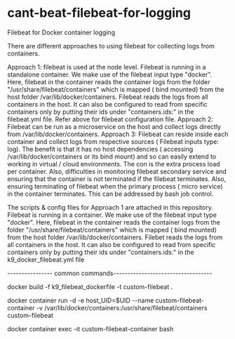 # cant-beat-filebeat-for-logging
Filebeat for Docker container logging

There are different approaches to using filebeat for collecting logs from containers.

Approach 1: filebeat is used at the node level. Filebeat is running in a standalone container. We make use of the filebeat input type
"docker". Here, filebeat in the container reads the container logs from the folder "/usr/share/filebeat/containers" which is mapped ( bind mounted) from the host folder /var/lib/docker/containers. Filebeat reads the logs from all containers in the host. It can also be configured to read from specific containers only by putting their ids under "containers.ids:" in the filebeat.yml file. Refer above for filebeat configuration file.
Approach 2: Filebeat can be run as a microservice on the host and collect logs directly from /var/lib/docker/containers.
Approach 3: Filebeat can reside inside each container and collect logs from respective sources ( Filebeat inputs type: log). The benefit is that it has no host dependencies ( accessing /var/lib/docker/containers or its bind mount) and so can easily extend to working in virtual / cloud environments. The con is the extra process load per container. Also, difficulties in monitoring filebeat secondary service and ensuring that the container is not terminated if the filebeat terminates. Also, ensuring terminating of filebeat when the primary process ( micro service) in the container terminates. This can be addressed by bash job control.

The scripts & config files for Approach 1 are attached in this repository.
Filebeat is running in a container. We make use of the filebeat input type "docker". Here, filebeat in the container reads the container logs from the folder "/usr/share/filebeat/containers" which is mapped ( bind mounted) from the host folder /var/lib/docker/containers. Filebet reads the logs from all containers in the host. It can also be configured to read from specific containers only by putting their ids under "containers.ids:" in the k9_docker_filebeat.yml file

---------------- common commands-----------------------------------

docker build -f k9_filebeat_dockerfile -t custom-filebeat .

docker container run -d -e host_UID=$UID --name custom-filebeat-container -v /var/lib/docker/containers:/usr/share/filebeat/containers custom-filebeat

docker container exec -it custom-filebeat-container bash
